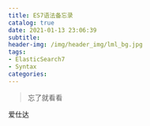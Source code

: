 ```yaml
---
title: ES7语法备忘录
catalog: true
date: 2021-01-13 23:06:39
subtitle: 
header-img: /img/header_img/lml_bg.jpg
tags: 
- ElasticSearch7
- Syntax
categories:
---
```



> 忘了就看看

爱仕达